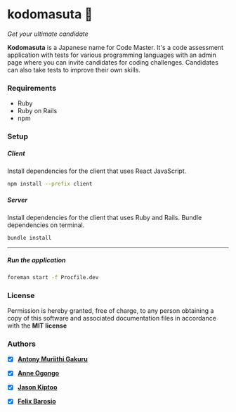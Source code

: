 # kodomasuta 🥷
_Get your ultimate candidate_

**Kodomasuta** is a Japanese name for Code Master. It's a code assessment application with tests for various programming languages with an admin page where you can invite candidates for coding challenges. Candidates can also take tests to improve their own skills.


### Requirements
- Ruby
- Ruby on Rails
- npm


### Setup
##### Client
Install dependencies for the client that uses React JavaScript.
```bash
npm install --prefix client
```

##### Server
Install dependencies for the client that uses Ruby and Rails. Bundle dependencies on terminal.

```bash
bundle install 
```
---

##### Run the application
```bash
foreman start -f Procfile.dev
```

### License
Permission is hereby granted, free of charge, to any person obtaining a copy of this software and associated documentation files in accordance with the **MIT license**

### Authors
- [x] **[Antony Muriithi Gakuru](https://twitter.com/muriithi_gakuru)**

- [x] **[Anne Ogongo](https://github.com/anne-alt)**

- [x] **[Jason Kiptoo](https://github.com/jasonkiptoo)**

- [x] **[Felix Barosio](https://github.com/Felix-Barosio)**